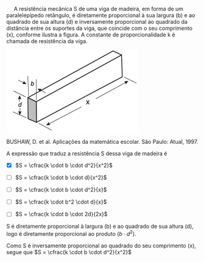 

     A resistência mecânica S de uma viga de madeira, em forma de um paralelepípedo retângulo, é diretamente proporcional à sua largura (b) e ao quadrado de sua altura (d) e inversamente proporcional ao quadrado da distância entre os suportes da viga, que coincide com o seu comprimento (x), conforme ilustra a figura. A constante de proporcionalidade k é chamada de resistência da viga.

![](f1147604-6ba6-04c2-983b-43dd38ae6386.png)

BUSHAW, D. et al. Aplicações da matemática escolar. São Paulo: Atual, 1997.

A expressão que traduz a resistência S dessa viga de madeira é



- [x] $S = \cfrac{k \cdot b \cdot d^2}{x^2}$
- [ ] $S = \cfrac{k \cdot b \cdot d}{x^2}$
- [ ] $S = \cfrac{k \cdot b \cdot d^2}{x}$
- [ ] $S = \cfrac{k \cdot b^2 \cdot d}{x}$
- [ ] $S = \cfrac{k \cdot b \cdot 2d}{2x}$


S é diretamente proporcional à largura (b) e ao quadrado de sua altura (d), logo é diretamente proporcional ao produto $(b \cdot d^2)$.

Como S é inversamente proporcional ao quadrado do seu comprimento (x), segue que $S = \cfrac{k \cdot b \cdot d^2}{x^2}$
